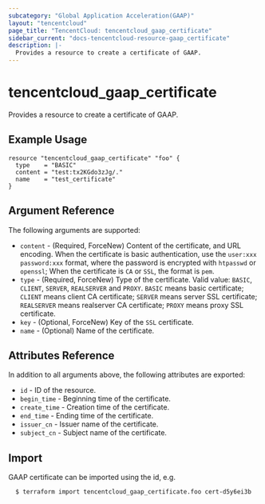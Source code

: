 ```yaml
---
subcategory: "Global Application Acceleration(GAAP)"
layout: "tencentcloud"
page_title: "TencentCloud: tencentcloud_gaap_certificate"
sidebar_current: "docs-tencentcloud-resource-gaap_certificate"
description: |-
  Provides a resource to create a certificate of GAAP.
---
```


# tencentcloud_gaap_certificate

Provides a resource to create a certificate of GAAP.

## Example Usage

```hcl
resource "tencentcloud_gaap_certificate" "foo" {
  type    = "BASIC"
  content = "test:tx2KGdo3zJg/."
  name    = "test_certificate"
}
```

## Argument Reference

The following arguments are supported:

* `content` - (Required, ForceNew) Content of the certificate, and URL encoding. When the certificate is basic authentication, use the `user:xxx password:xxx` format, where the password is encrypted with `htpasswd` or `openssl`; When the certificate is `CA` or `SSL`, the format is `pem`.
* `type` - (Required, ForceNew) Type of the certificate. Valid value: `BASIC`, `CLIENT`, `SERVER`, `REALSERVER` and `PROXY`. `BASIC` means basic certificate; `CLIENT` means client CA certificate; `SERVER` means server SSL certificate; `REALSERVER` means realserver CA certificate; `PROXY` means proxy SSL certificate.
* `key` - (Optional, ForceNew) Key of the `SSL` certificate.
* `name` - (Optional) Name of the certificate.

## Attributes Reference

In addition to all arguments above, the following attributes are exported:

* `id` - ID of the resource.
* `begin_time` - Beginning time of the certificate.
* `create_time` - Creation time of the certificate.
* `end_time` - Ending time of the certificate.
* `issuer_cn` - Issuer name of the certificate.
* `subject_cn` - Subject name of the certificate.


## Import

GAAP certificate can be imported using the id, e.g.

```
  $ terraform import tencentcloud_gaap_certificate.foo cert-d5y6ei3b
```

